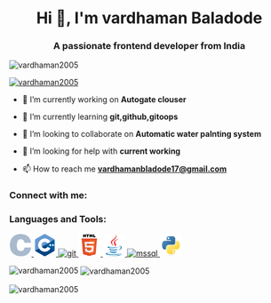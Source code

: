 <h1 align="center">Hi 👋, I'm vardhaman Baladode</h1>
<h3 align="center">A passionate frontend developer from India</h3>

<p align="left"> <img src="https://komarev.com/ghpvc/?username=vardhaman2005&label=Profile%20views&color=0e75b6&style=flat" alt="vardhaman2005" /> </p>

<p align="left"> <a href="https://github.com/ryo-ma/github-profile-trophy"><img src="https://github-profile-trophy.vercel.app/?username=vardhaman2005" alt="vardhaman2005" /></a> </p>

- 🔭 I’m currently working on **Autogate clouser**

- 🌱 I’m currently learning **git,github,gitoops**

- 👯 I’m looking to collaborate on **Automatic water palnting system**

- 🤝 I’m looking for help with **current working**

- 📫 How to reach me **vardhamanbladode17@gmail.com**

<h3 align="left">Connect with me:</h3>
<p align="left">
</p>

<h3 align="left">Languages and Tools:</h3>
<p align="left"> <a href="https://www.cprogramming.com/" target="_blank" rel="noreferrer"> <img src="https://raw.githubusercontent.com/devicons/devicon/master/icons/c/c-original.svg" alt="c" width="40" height="40"/> </a> <a href="https://www.w3schools.com/cpp/" target="_blank" rel="noreferrer"> <img src="https://raw.githubusercontent.com/devicons/devicon/master/icons/cplusplus/cplusplus-original.svg" alt="cplusplus" width="40" height="40"/> </a> <a href="https://git-scm.com/" target="_blank" rel="noreferrer"> <img src="https://www.vectorlogo.zone/logos/git-scm/git-scm-icon.svg" alt="git" width="40" height="40"/> </a> <a href="https://www.w3.org/html/" target="_blank" rel="noreferrer"> <img src="https://raw.githubusercontent.com/devicons/devicon/master/icons/html5/html5-original-wordmark.svg" alt="html5" width="40" height="40"/> </a> <a href="https://www.java.com" target="_blank" rel="noreferrer"> <img src="https://raw.githubusercontent.com/devicons/devicon/master/icons/java/java-original.svg" alt="java" width="40" height="40"/> </a> <a href="https://www.microsoft.com/en-us/sql-server" target="_blank" rel="noreferrer"> <img src="https://www.svgrepo.com/show/303229/microsoft-sql-server-logo.svg" alt="mssql" width="40" height="40"/> </a> <a href="https://www.python.org" target="_blank" rel="noreferrer"> <img src="https://raw.githubusercontent.com/devicons/devicon/master/icons/python/python-original.svg" alt="python" width="40" height="40"/> </a> </p>

<p><img align="left" src="https://github-readme-stats.vercel.app/api/top-langs?username=vardhaman2005&show_icons=true&locale=en&layout=compact" alt="vardhaman2005" /></p>

<p>&nbsp;<img align="center" src="https://github-readme-stats.vercel.app/api?username=vardhaman2005&show_icons=true&locale=en" alt="vardhaman2005" /></p>

<p><img align="center" src="https://github-readme-streak-stats.herokuapp.com/?user=vardhaman2005&" alt="vardhaman2005" /></p>
